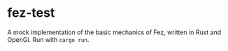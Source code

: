 # fez-test
A mock implementation of the basic mechanics of Fez, written in Rust and OpenGl. Run with `cargo run`.
